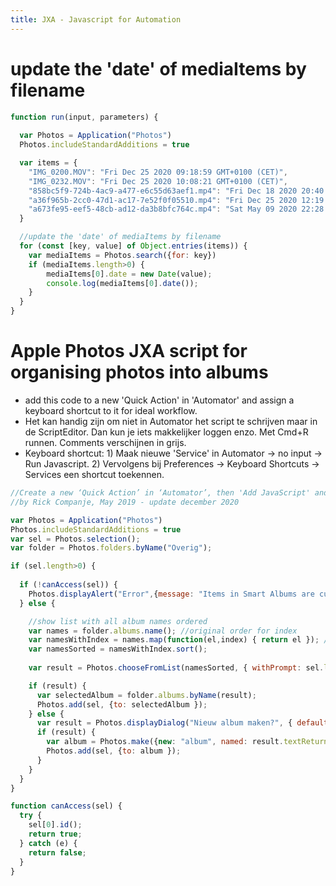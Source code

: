 ```yaml
---
title: JXA - Javascript for Automation
---
```


# update the 'date' of mediaItems by filename
```js
function run(input, parameters) {
    
  var Photos = Application("Photos")
  Photos.includeStandardAdditions = true

  var items = {
    "IMG_0200.MOV": "Fri Dec 25 2020 09:18:59 GMT+0100 (CET)",
    "IMG_0232.MOV": "Fri Dec 25 2020 10:08:21 GMT+0100 (CET)",
    "858bc5f9-724b-4ac9-a477-e6c55d63aef1.mp4": "Fri Dec 18 2020 20:40:37 GMT+0100 (CET)",
    "a36f965b-2cc0-47d1-ac17-7e52f0f05510.mp4": "Fri Dec 25 2020 12:19:37 GMT+0100 (CET)",
    "a673fe95-eef5-48cb-ad12-da3b8bfc764c.mp4": "Sat May 09 2020 22:28:02 GMT+0200 (CEST)"
  }

  //update the 'date' of mediaItems by filename
  for (const [key, value] of Object.entries(items)) {
    var mediaItems = Photos.search({for: key})
    if (mediaItems.length>0) {
        mediaItems[0].date = new Date(value);
        console.log(mediaItems[0].date());
    }
  }
}
```

# Apple Photos JXA script for organising photos into albums
* add this code to a new 'Quick Action' in 'Automator' and assign a keyboard shortcut to it for ideal workflow.
* Het kan handig zijn om niet in Automator het script te schrijven maar in de ScriptEditor. Dan kun je iets makkelijker loggen enzo. Met Cmd+R runnen. Comments verschijnen in grijs.
* Keyboard shortcut: 1) Maak nieuwe 'Service' in Automator -> no input -> Run Javascript. 2) Vervolgens bij Preferences -> Keyboard Shortcuts -> Services een shortcut toekennen.

```js
//Create a new ‘Quick Action’ in ‘Automator’, then 'Add JavaScript' and assign a keyboard shortcut to it for ideal workflow.
//by Rick Companje, May 2019 - update december 2020

var Photos = Application("Photos")
Photos.includeStandardAdditions = true
var sel = Photos.selection();
var folder = Photos.folders.byName("Overig");

if (sel.length>0) {
  
  if (!canAccess(sel)) {
    Photos.displayAlert("Error",{message: "Items in Smart Albums are currently not accessible by this script.", as: "critical" });
  } else {

    //show list with all album names ordered
    var names = folder.albums.name(); //original order for index
    var namesWithIndex = names.map(function(el,index) { return el }); // + " #" + index; });
    var namesSorted = namesWithIndex.sort();
    
    var result = Photos.chooseFromList(namesSorted, { withPrompt: sel.length + " foto's toevoegen aan een bestaand album?" })[0];

    if (result) {
      var selectedAlbum = folder.albums.byName(result);
      Photos.add(sel, {to: selectedAlbum });
    } else {
      var result = Photos.displayDialog("Nieuw album maken?", { defaultAnswer: "",  withIcon: 1 })
      if (result) {
        var album = Photos.make({new: "album", named: result.textReturned, at: folder });
        Photos.add(sel, {to: album });
      }
    }
  }
}

function canAccess(sel) {
  try {
    sel[0].id();
    return true;
  } catch (e) {
    return false;
  }
}

```

